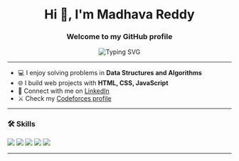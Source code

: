 <h1 align="center">Hi 👋, I'm Madhava Reddy</h1>
<h3 align="center">Welcome to my GitHub profile</h3>

<p align="center">
  <img src="https://readme-typing-svg.herokuapp.com?font=Fira+Code&duration=2000&pause=1000&center=true&vCenter=true&width=435&lines=Passionate+Coder;Problem+Solver;Frontend+Developer" alt="Typing SVG" />
</p>

---

- 💻 I enjoy solving problems in **Data Structures and Algorithms**
- 🌐 I build web projects with **HTML, CSS, JavaScript**
- 🔗 Connect with me on [LinkedIn](https://www.linkedin.com/in/madhav-reddy-38460826b/)
- ⚔️ Check my [Codeforces profile](https://codeforces.com/profile/madhavareddy127)

---

### 🛠️ Skills

<p>
  <img src="https://img.shields.io/badge/Data%20Structures-blue?style=for-the-badge" />
  <img src="https://img.shields.io/badge/Algorithms-green?style=for-the-badge" />
  <img src="https://img.shields.io/badge/HTML5-orange?style=for-the-badge&logo=html5" />
  <img src="https://img.shields.io/badge/CSS3-blue?style=for-the-badge&logo=css3" />
  <img src="https://img.shields.io/badge/JavaScript-yellow?style=for-the-badge&logo=javascript" />
</p>

---
